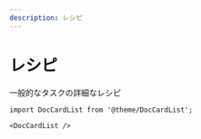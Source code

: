 ```yaml
---
description: レシピ
---
```


# レシピ

一般的なタスクの詳細なレシピ

```mdx-code-block
import DocCardList from '@theme/DocCardList';

<DocCardList />
```